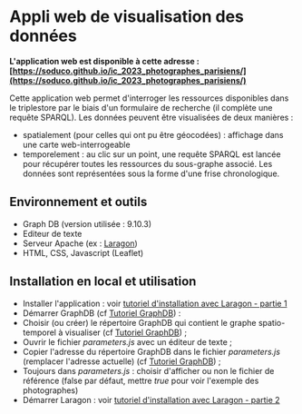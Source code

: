 # Appli web de visualisation des données

**L'application web est disponible à cette adresse : [https://soduco.github.io/ic_2023_photographes_parisiens/](https://soduco.github.io/ic_2023_photographes_parisiens/)**

Cette application web permet d'interroger les ressources disponibles dans le triplestore par le biais d'un formulaire de recherche (il complète une requête SPARQL). 
Les données peuvent être visualisées de deux manières : 
* spatialement (pour celles qui ont pu être géocodées) : affichage dans une carte web-interrogeable
* temporelement : au clic sur un point, une requête SPARQL est lancée pour récupérer toutes les ressources du sous-graphe associé. Les données sont représentées sous la forme d'une frise chronologique.

## Environnement et outils

* Graph DB (version utilisée : 9.10.3)
* Editeur de texte
* Serveur Apache (ex : [Laragon](https://laragon.org/))
* HTML, CSS, Javascript (Leaflet)

## Installation en local et utilisation
* Installer l'application : voir [tutoriel d'installation avec Laragon - partie 1](https://github.com/solenn-tl/photographes_soduco/blob/main/doc/Tutoriel_Laragon.pdf)
* Démarrer GraphDB (cf [Tutoriel GraphDB](https://github.com/solenn-tl/photographes_soduco/blob/main/doc/Tutoriel_GraphDB.pdf)) : 
* Choisir (ou créer) le répertoire GraphDB qui contient le graphe spatio-temporel à visualiser (cf [Tutoriel GraphDB](https://github.com/solenn-tl/photographes_soduco/blob/main/doc/Tutoriel_GraphDB.pdf)) ;
* Ouvrir le fichier _parameters.js_ avec un éditeur de texte ;
* Copier l'adresse du répertoire GraphDB dans le fichier _parameters.js_ (remplacer l'adresse actuelle) (cf [Tutoriel GraphDB](https://github.com/solenn-tl/photographes_soduco/blob/main/doc/Tutoriel_GraphDB.pdf)) ;
* Toujours dans _parameters.js_ : choisir d'afficher ou non le fichier de référence (false par défaut, mettre _true_ pour voir l'exemple des photographes)
* Démarrer Laragon : voir [tutoriel d'installation avec Laragon - partie 2](https://github.com/solenn-tl/photographes_soduco/blob/main/doc/Tutoriel_Laragon.pdf)